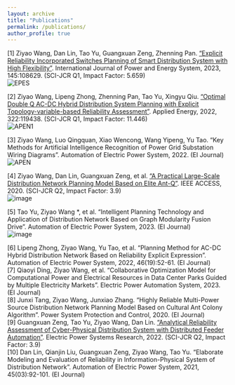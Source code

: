 ```yaml
---
layout: archive
title: "Publications"
permalink: /publications/
author_profile: true
---
```


[1] Ziyao Wang, Dan Lin, Tao Yu, Guangxuan Zeng, Zhenning Pan. [“Explicit Reliability Incorporated Switches Planning of Smart Distribution System with High Flexibility”](https://www.sciencedirect.com/science/article/pii/S0142061522006251). International Journal of Power and Energy System, 2023, 145:108629. (SCI-JCR Q1, Impact Factor: 5.659)  
![EPES](https://github.com/ZiyaoWang100/ZiyaoWang100.github.io/assets/93502916/0a70357b-c966-4fd8-9f87-9f3888926c5a)   

[2] Ziyao Wang, Lipeng Zhong, Zhenning Pan, Tao Yu, Xingyu Qiu. [“Optimal Double Q AC-DC Hybrid Distribution System Planning with Explicit Topology-variable-based Reliability Assessment”](https://www.sciencedirect.com/science/article/pii/S0306261922007693). Applied Energy, 2022, 322:119438. (SCI-JCR Q1, Impact Factor: 11.446)  
![APEN1](https://github.com/ZiyaoWang100/ZiyaoWang100.github.io/assets/93502916/344f42db-19e4-4da0-b62c-0609269b7be8)  


[3] Ziyao Wang, Luo Qingquan, Xiao Wencong, Wang Yipeng, Yu Tao. “Key Methods for Artificial Intelligence Recognition of Power Grid Substation Wiring Diagrams”. Automation of Electric Power System, 2022. (EI Journal)  
![APEN](https://github.com/ZiyaoWang100/ZiyaoWang100.github.io/assets/93502916/bce32262-afab-4626-8954-2cc871fba83a)


[4] Ziyao Wang, Dan Lin, Guangxuan Zeng, et al. [“A Practical Large-Scale Distribution Network Planning Model Based on Elite Ant-Q”](https://ieeexplore.ieee.org/document/9040513). IEEE ACCESS, 2020. (SCI-JCR Q2, Impact Factor: 3.9)  
![image](https://github.com/ZiyaoWang100/ZiyaoWang100.github.io/assets/93502916/cdda4113-8493-47ef-80fa-0f3c13cf0f37)   

[5] Tao Yu, Ziyao Wang *, et al. “Intelligent Planning Technology and Application of Distribution Network Based on Graph Modularity Fusion Drive”. Automation of Electric Power System, 2023. (EI Journal)  
![image](https://github.com/ZiyaoWang100/ZiyaoWang100.github.io/assets/93502916/e5ec6afd-fcca-45e0-8e10-bcf4d6e9cb56)   

[6] Lipeng Zhong, Ziyao Wang, Yu Tao, et al. “Planning Method for AC-DC Hybrid Distribution Network Based on Reliability Explicit Expression”. Automation of Electric Power System, 2022, 46(19):52-61. (EI Journal)  
[7] Qiaoyi Ding, Ziyao Wang, et al. “Collaborative Optimization Model for Computational Power and Electrical Resources in Data Center Parks Guided by Multiple Electricity Markets”. Electric Power Automation System, 2023. (EI Journal)  
[8] Junxi Tang, Ziyao Wang, Junxiao Zhang. “Highly Reliable Multi-Power Source Distribution Network Planning Model Based on Cultural Ant Colony Algorithm”. Power System Protection and Control, 2020. (EI Journal)  
[9] Guangxuan Zeng, Tao Yu, Ziyao Wang, Dan Lin. [“Analytical Reliability Assessment of Cyber-Physical Distribution System with Distributed Feeder Automation”](https://www.sciencedirect.com/science/article/pii/S0378779622000943). Electric Power Systems Research, 2022. (SCI-JCR Q2, Impact Factor: 3.9)  
[10] Dan Lin, Qianjin Liu, Guangxuan Zeng, Ziyao Wang, Tao Yu. “Elaborate Modeling and Evaluation of Reliability in Information-Physical System of Distribution Network”. Automation of Electric Power System, 2021, 45(03):92-101. (EI Journal)  
